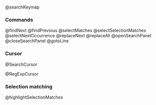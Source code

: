 @searchKeymap

### Commands

@findNext
@findPrevious
@selectMatches
@selectSelectionMatches
@selectNextOccurrence
@replaceNext
@replaceAll
@openSearchPanel
@closeSearchPanel
@gotoLine

### Cursor

@SearchCursor

@RegExpCursor

### Selection matching

@highlightSelectionMatches